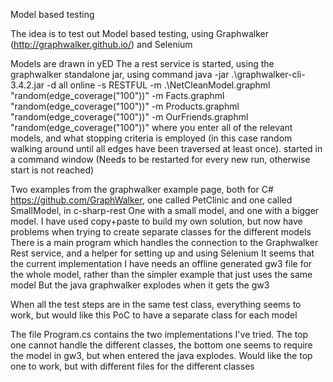 Model based testing

The idea is to test out Model based testing, using Graphwalker (http://graphwalker.github.io/) and Selenium

Models are drawn in yED
The a rest service is started, using the graphwalker standalone jar, using command java -jar .\graphwalker-cli-3.4.2.jar -d all online -s RESTFUL -m .\NetCleanModel.graphml "random(edge_coverage("100"))" -m Facts.graphml "random(edge_coverage("100"))" -m Products.graphml "random(edge_coverage("100"))" -m OurFriends.graphml "random(edge_coverage("100"))"
where you enter all of the relevant models, and what stopping criteria is employed (in this case random walking around until all edges have been traversed at least once). started in a command window
(Needs to be restarted for every new run, otherwise start is not reached)

Two examples from the graphwalker example page, both for C#
https://github.com/GraphWalker, one called PetClinic and one called SmallModel, in c-sharp-rest
One with a small model, and one with a bigger model. I have used copy+paste to build my own solution, but now have problems when trying to create separate classes for the different models
There is a main program which handles the connection to the Graphwalker Rest service, and a helper for setting up and using Selenium
It seems that the current implementation I have needs an offline generated gw3 file for the whole model, rather than the simpler example that just uses the same model
But the java graphwalker explodes when it gets the gw3

When all the test steps are in the same test class, everything seems to work, but would like this PoC to have a separate class for each model

The file Program.cs contains the two implementations I've tried. The top one cannot handle the different classes, the bottom one seems to require the model in gw3, but when entered the java explodes.
Would like the top one to work, but with different files for the different classes
